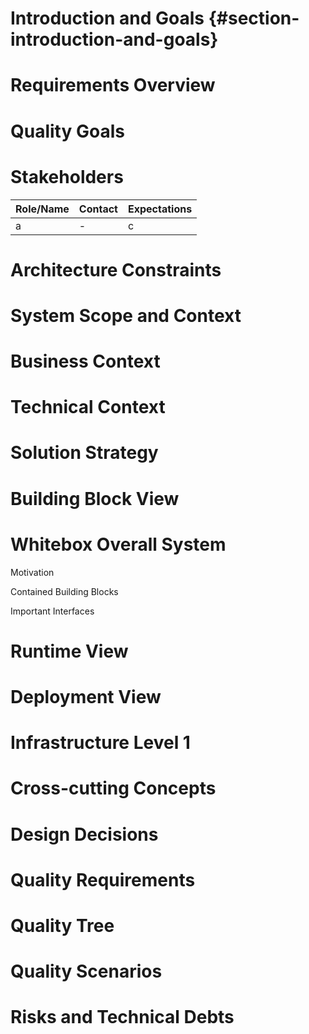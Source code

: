 
# Introduction and Goals {#section-introduction-and-goals}


# Requirements Overview

# Quality Goals


# Stakeholders


| Role/Name   | Contact                   | Expectations              
--------------|---------------------------|----------------------------
| a           | -                         | c

# Architecture Constraints


# System Scope and Context

# Business Context

# Technical Context

# Solution Strategy

# Building Block View

# Whitebox Overall System

Motivation

Contained Building Blocks

Important Interfaces

# Runtime View

# Deployment View

# Infrastructure Level 1

# Cross-cutting Concepts

# Design Decisions

# Quality Requirements

# Quality Tree

# Quality Scenarios

# Risks and Technical Debts